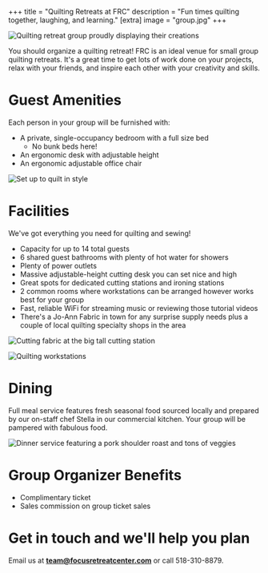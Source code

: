 +++
title =  "Quilting Retreats at FRC"
description = "Fun times quilting together, laughing, and learning."
[extra]
image = "group.jpg"
+++

![Quilting retreat group proudly displaying their creations](group.jpg)

You should organize a quilting retreat! FRC is an ideal venue for small group quilting retreats. It's a great time to get lots of work done on your projects, relax with your friends, and inspire each other with your creativity and skills.

# Guest Amenities

Each person in your group will be furnished with:

* A private, single-occupancy bedroom with a full size bed
  * No bunk beds here!
* An ergonomic desk with adjustable height
* An ergonomic adjustable office chair

![Set up to quilt in style](sue.jpg)

# Facilities

We've got everything you need for quilting and sewing!

* Capacity for up to 14 total guests
* 6 shared guest bathrooms with plenty of hot water for showers
* Plenty of power outlets
* Massive adjustable-height cutting desk you can set nice and high
* Great spots for dedicated cutting stations and ironing stations
* 2 common rooms where workstations can be arranged however works best for your group
* Fast, reliable WiFi for streaming music or reviewing those tutorial videos
* There's a Jo-Ann Fabric in town for any surprise supply needs plus a couple of local quilting specialty shops in the area

![Cutting fabric at the big tall cutting station](cutting.jpg)

![Quilting workstations](workstations.jpg)

# Dining

Full meal service features fresh seasonal food sourced locally and prepared by our on-staff chef Stella in our commercial kitchen. Your group will be pampered with fabulous food.

![Dinner service featuring a pork shoulder roast and tons of veggies](dinner.jpg)

# Group Organizer Benefits

* Complimentary ticket
* Sales commission on group ticket sales

# Get in touch and we'll help you plan

Email us at **team@focusretreatcenter.com** or call 518-310-8879.

